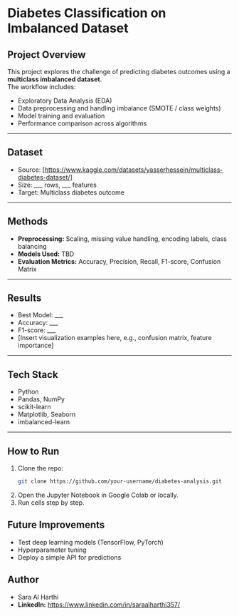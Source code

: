 # Diabetes Classification on Imbalanced Dataset

## Project Overview
This project explores the challenge of predicting diabetes outcomes using a **multiclass imbalanced dataset**.  
The workflow includes:
- Exploratory Data Analysis (EDA)
- Data preprocessing and handling imbalance (SMOTE / class weights)
- Model training and evaluation
- Performance comparison across algorithms

---

## Dataset
- Source: [https://www.kaggle.com/datasets/yasserhessein/multiclass-diabetes-dataset/]  
- Size: ___ rows, ___ features  
- Target: Multiclass diabetes outcome

---

## Methods
- **Preprocessing:** Scaling, missing value handling, encoding labels, class balancing  
- **Models Used:** TBD 
- **Evaluation Metrics:** Accuracy, Precision, Recall, F1-score, Confusion Matrix  

---

## Results
- Best Model: ___  
- Accuracy: ___  
- F1-score: ___  
- [Insert visualization examples here, e.g., confusion matrix, feature importance]  

---

## Tech Stack
- Python  
- Pandas, NumPy  
- scikit-learn  
- Matplotlib, Seaborn  
- imbalanced-learn  

---

## How to Run
1. Clone the repo:
   ```bash
   git clone https://github.com/your-username/diabetes-analysis.git
2. Open the Jupyter Notebook in Google Colab or locally.
3. Run cells step by step.

## Future Improvements
- Test deep learning models (TensorFlow, PyTorch)
- Hyperparameter tuning
- Deploy a simple API for predictions

## Author
- Sara Al Harthi
- **LinkedIn:** https://www.linkedin.com/in/saraalharthi357/ 

